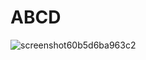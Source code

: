 # ABCD

![screenshot60b5d6ba963c2](https://user-images.githubusercontent.com/89594502/206840127-46c80c7d-bfa7-4741-9d2a-082fce2d11e6.png)

